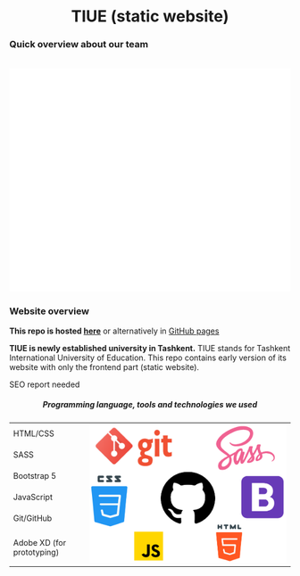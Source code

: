 <h1 align="center">TIUE (static website)</h1>
<!-- <style>
   .member-container{
      display: flex; 
      justify-content: space-evenly;
   }
   .each-member{
      display: flex; 
      flex-direction: column; 
      align-items: center;
      transition: all 0.3s;
   }
   .aziz:hover,
   .saidazim:hover,
   .mirodil:hover{
      transform: scale(1.03);
   }
   .member-container img{
      width: 200px; 
      height: 200px; 
      border-radius: 50%;
   }
   .member-container h4{
      margin-bottom: 0.3rem;
   }
   .member-container p{
      text-decoration: none;
      color: #000;
      /* margin: 0; */
   }
</style> -->


### Quick overview about our team
<!-- <div class="member-container">
   <a class="each-member aziz" href="https://azizgofirov.github.io/portfolio/">
      <img src="/root/images/markdown/Azizjon.jpg" alt="Azizjon">
      <h4>Gofirov Azizjon</h4>
      <p>Developer</p>
   </a>
   <a class="each-member saidazim" href="">
      <img src="/root/images/markdown/Saidazimkhan.jpg" alt="Saidazimkhan">
      <h4>Kosimkhojaev Saidazimkhan</h4>
      <p>UI designer</p>
   </a>
   <a class="each-member mirodil" href="https://github.com/mirodil1999">
      <img src="/root/images/markdown/Mirodil.jpg" alt="Mirodil">
      <h4>Mirodil Kamilov</h4>
      <p>Developer</p>
   </a>
</div>
<p align="center">Currently, we all study at Inha University in Tashkent in the <strong>third-year</strong></p> -->
<div align="center">
	<br>
	<a href="https://raw.githubusercontent.com/sindresorhus/css-in-readme-like-wat/main/readme.md">
   <img width="800" height="400" src="/root/images/markdown/team.svg" alt="our team part">
		<!-- <img src="https://raw.githubusercontent.com/sindresorhus/css-in-readme-like-wat/main/header.svg" width="800" height="400" alt="Click to see the source"> -->
	</a>
	<br>
</div>

### Website overview
**This repo is hosted [here](https://tiue-frontend.netlify.app/)** or alternatively in [GitHub pages](https://mirodil1999.github.io/TIUE/root/)

**TIUE is newly established university in Tashkent.** TIUE stands for Tashkent International University of Education. This repo contains early version of its website with only the frontend part (static website).

SEO report needed

<h5 align="center">Programming language, tools and technologies we used</h5>
<table>
    <tbody>
        <tr>
            <td>HTML/CSS</td>
            <td rowspan=6><img src="/root/images/markdown/stack.png"></td>
        </tr>
        <tr>
            <td>SASS</td>
        </tr>
        <tr>
            <td>Bootstrap 5</td>
        </tr>
        <tr>
            <td>JavaScript</td>
        </tr>
        <tr>
            <td>Git/GitHub</td>
        </tr>
        <tr>
            <td>Adobe XD (for prototyping)</td>
        </tr>
    </tbody>
</table>
 
